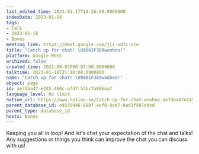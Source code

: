 ```yaml
---
last_edited_time: 2023-01-17T14:26:00.0000000
indexDate: 2023-01-18
tags:
- Talk
- 2023-01-18
- Bones
meeting_link: https://meet.google.com/jii-vdfc-nre
title: "Catch up for chat! \U0001F389woohoo!"
platform: Google Meet
archived: false
created_time: 2021-09-03T00:07:00.0000000
talktime: 2023-01-18T21:10:00.0000000
name: "Catch up for chat! \U0001F389woohoo!"
object: page
id: ae7dba47-e245-460c-af47-54bc7a886eaf
language_level: No limit
notion_url: https://www.notion.so/Catch-up-for-chat-woohoo-ae7dba47e245460caf4754bc7a886eaf
parent_database_id: e9339446-880f-4ef0-8ad7-8ad1f507dded
parent_type: database_id
hosts: Bones
---
```


Keeping you all in loop! And let’s chat your expectation of the chat and talks!
Any suggestions or things you think can improve the chat you can discuss with us!





